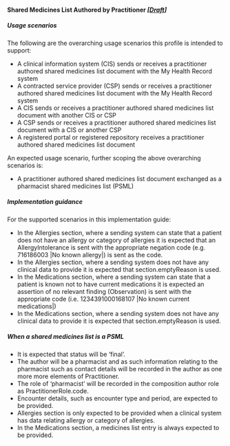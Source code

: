 #### Shared Medicines List Authored by Practitioner *[[Draft](http://hl7.org/fhir/stu3/valueset-publication-status.html)]*

##### Usage scenarios 

The following are the overarching usage scenarios this profile is intended to support:

* A clinical information system (CIS) sends or receives a practitioner authored shared medicines list document with the My Health Record system
* A contracted service provider (CSP) sends or receives a practitioner authored shared medicines list document with the My Health Record system
* A CIS sends or receives a practitioner authored shared medicines list document with another CIS or CSP
* A CSP sends or receives a practitioner authored shared medicines list document with a CIS or another CSP
* A registered portal or registered repository receives a practitioner authored shared medicines list document

An expected usage scenario, further scoping the above overarching scenarios is:
* A practitioner authored shared medicines list document exchanged as a pharmacist shared medicines list (PSML)

#####  Implementation guidance 

For the supported scenarios in this implementation guide:

* In the Allergies section, where a sending system can state that a patient does not have an allergy or category of allergies it is expected that an AllergyIntolerance is sent with the appropriate negation code (e.g. 716186003 \|No known allergy\|) is sent as the code.
* In the Allergies section, where a sending system does not have any clinical data to provide it is expected that section.emptyReason is used.
* In the Medications section, where a sending system can state that a patient is known not to have current medications it is expected an assertion of no relevant finding (Observation) is sent with the appropriate code (i.e. 1234391000168107 \|No known current medications\|) 
* In the Medications section, where a sending system does not have any clinical data to provide it is expected that section.emptyReason is used.

##### When a shared medicines list is a PSML

* It is expected that status will be ‘final’.
* The author will be a pharmacist and as such information relating to the pharmacist such as contact details will be recorded in the author as one more more elements of Practitioner.
* The role of ‘pharmacist’ will be recorded in the composition author role as PractitionerRole.code.
* Encounter details, such as encounter type and period, are expected to be provided.
* Allergies section is only expected to be provided when a clinical system has data relating allergy or category of allergies.
* In the Medications section, a medicines list entry is always expected to be provided.



 
  
   
